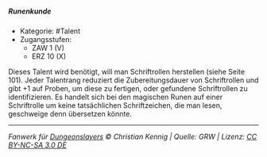<!---
Dies ist ein Fanwerk für DUNGEONSLAYERS © von Christian Kennig

Quellen:      [Dungeonslayers Grundregelwerk](https://dungeonslayers.net/download/Dungeonslayers4.pdf)
              [Talentbeschreibungen](https://www.f-space.de/ds4/tools-talentcards.html)
License:      [CC-BY-NC-SA 4.0](https://creativecommons.org/licenses/by-nc-sa/4.0/deed.de)
Richtlinien:  [Fanwerkrichtlinien](https://www.dungeonslayers.net/fanwerk-richtlinien/)
Autor:        Zauberlehrling
-->

##### Runenkunde

- Kategorie: #Talent
- Zugangsstufen:
  - ZAW 1 (V)
  - ERZ 10 (X)

Dieses Talent wird benötigt, will man Schriftrollen herstellen (siehe Seite 101). Jeder Talentrang reduziert die Zubereitungsdauer von Schriftrollen und gibt +1 auf Proben, um diese zu fertigen, oder gefundene Schriftrollen zu identifizieren. Es handelt sich bei den magischen Runen auf einer Schriftrolle um keine tatsächlichen Schriftzeichen, die man lesen, geschweige denn übersetzen könnte.

---

_Fanwerk für [Dungeonslayers](https://www.dungeonslayers.net/) © Christian Kennig | Quelle: GRW | Lizenz: [CC BY-NC-SA 3.0 DE](https://creativecommons.org/licenses/by-nc-sa/3.0/de/)_

